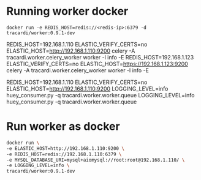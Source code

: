# Running worker docker

```
docker run -e REDIS_HOST=redis://<redis-ip>:6379 -d tracardi/worker:0.9.1-dev
```

REDIS_HOST=192.168.1.110 ELASTIC_VERIFY_CERTS=no ELASTIC_HOST=http://192.168.1.110:9200 celery -A tracardi.worker.celery_worker worker -l info -E
REDIS_HOST=192.168.1.123 ELASTIC_VERIFY_CERTS=no ELASTIC_HOST=https://192.168.1.123:9200 celery -A tracardi.worker.celery_worker worker -l info -E

REDIS_HOST=192.168.1.110 ELASTIC_VERIFY_CERTS=no ELASTIC_HOST=http://192.168.1.110:9200 LOGGING_LEVEL=info huey_consumer.py -q tracardi.worker.worker.queue
LOGGING_LEVEL=info huey_consumer.py -q tracardi.worker.worker.queue



# Run worker as docker

```bash
docker run \
-e ELASTIC_HOST=http://192.168.1.110:9200 \
-e REDIS_HOST=redis://192.168.1.110:6379 \
-e MYSQL_DATABASE_URI=mysql+aiomysql://root:root@192.168.1.110/ \
-e LOGGING_LEVEL=info \
tracardi/worker:0.9.1-dev
```